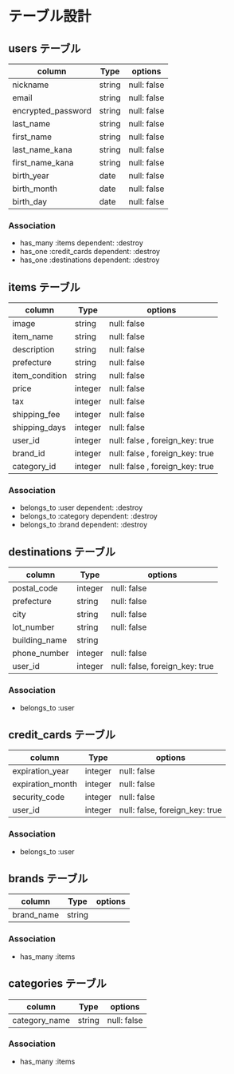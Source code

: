 # テーブル設計

## users テーブル

| column             | Type       | options     |
| ------------------ | ---------- | ----------- |
| nickname           | string     | null: false |
| email              | string     | null: false |
| encrypted_password | string     | null: false |
| last_name          | string     | null: false |
| first_name         | string     | null: false |
| last_name_kana     | string     | null: false |
| first_name_kana    | string     | null: false |
| birth_year         | date       | null: false |
| birth_month        | date       | null: false |
| birth_day          | date       | null: false |

### Association
- has_many :items dependent: :destroy
- has_one :credit_cards dependent: :destroy
- has_one :destinations dependent: :destroy

## items テーブル

| column          | Type       | options                        |
| --------------- | ---------- | ------------------------------ |
| image           | string     | null: false                    |
| item_name       | string     | null: false                    |
| description     | string     | null: false                    |
| prefecture      | string     | null: false                    |
| item_condition  | string     | null: false                    |
| price           | integer    | null: false                    |
| tax             | integer    | null: false                    |
| shipping_fee    | integer    | null: false                    |
| shipping_days   | integer    | null: false                    |
| user_id         | integer    | null: false , foreign_key: true|
| brand_id        | integer    | null: false , foreign_key: true|
| category_id     | integer    | null: false , foreign_key: true|

### Association

- belongs_to :user dependent: :destroy
- belongs_to :category dependent: :destroy
- belongs_to :brand dependent: :destroy

## destinations テーブル

| column          | Type       | options                        |
| --------------- | ---------- | ------------------------------ |
| postal_code     | integer    | null: false                    |
| prefecture      | string     | null: false                    |
| city            | string     | null: false                    |
| lot_number      | string     | null: false                    |
| building_name   | string     |                                |
| phone_number    | integer    | null: false                    |
| user_id         | integer    | null: false, foreign_key: true |

### Association

- belongs_to :user

## credit_cards テーブル

| column           | Type       | options                        |
| ---------------- | ---------- | ------------------------------ |
| expiration_year  | integer    | null: false                    |
| expiration_month | integer    | null: false                    |
| security_code    | integer    | null: false                    |
| user_id          | integer    | null: false, foreign_key: true |

### Association

- belongs_to :user

## brands テーブル

| column           | Type       | options             |
| ---------------- | ---------- | ------------------- |
| brand_name       | string     |                     |

### Association

- has_many :items

## categories テーブル

| column           | Type       | options             |
| ---------------- | ---------- | ------------------- |
| category_name    | string     | null: false         |

### Association

- has_many :items